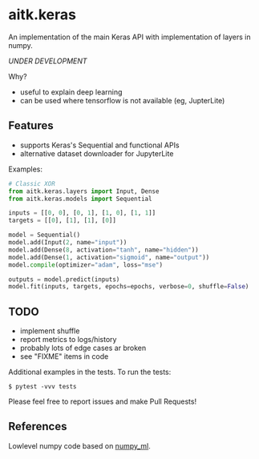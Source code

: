 aitk.keras
==========

An implementation of the main Keras API with implementation of layers
in numpy.

*UNDER DEVELOPMENT*

Why?

* useful to explain deep learning
* can be used where tensorflow is not available (eg, JupterLite)

## Features

* supports Keras's Sequential and functional APIs
* alternative dataset downloader for JupyterLite

Examples:

```python
# Classic XOR
from aitk.keras.layers import Input, Dense
from aitk.keras.models import Sequential

inputs = [[0, 0], [0, 1], [1, 0], [1, 1]]
targets = [[0], [1], [1], [0]]

model = Sequential()
model.add(Input(2, name="input"))
model.add(Dense(8, activation="tanh", name="hidden"))
model.add(Dense(1, activation="sigmoid", name="output"))
model.compile(optimizer="adam", loss="mse")

outputs = model.predict(inputs)
model.fit(inputs, targets, epochs=epochs, verbose=0, shuffle=False)
```

## TODO

* implement shuffle
* report metrics to logs/history
* probably lots of edge cases ar broken
* see "FIXME" items in code

Additional examples in the tests. To run the tests:

```
$ pytest -vvv tests
```

Please feel free to report issues and make Pull Requests!

## References

Lowlevel numpy code based on [numpy_ml](https://github.com/ddbourgin/numpy-ml).
